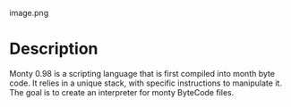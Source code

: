 image.png
# Description

Monty 0.98 is a scripting language that is first compiled into month byte code. It relies in a unique stack, with specific instructions to manipulate it. The goal is to create an interpreter for monty ByteCode files.